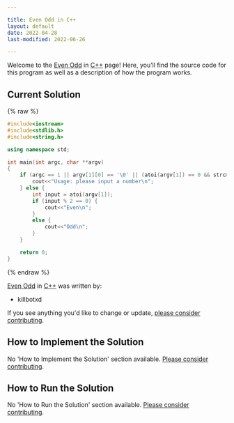 ```yaml
---

title: Even Odd in C++
layout: default
date: 2022-04-28
last-modified: 2022-06-26

---
```


Welcome to the [Even Odd](https://sampleprograms.io/projects/even-odd) in [C++](https://sampleprograms.io/languages/c-plus-plus) page! Here, you'll find the source code for this program as well as a description of how the program works.

## Current Solution

{% raw %}

```c++
#include<iostream>
#include<stdlib.h>
#include<string.h>

using namespace std;

int main(int argc, char **argv)
{
    if (argc == 1 || argv[1][0] == '\0' || (atoi(argv[1]) == 0 && strcmp(argv[1], "0") != 0)) {
        cout<<"Usage: please input a number\n";
    } else {
        int input = atoi(argv[1]);
        if (input % 2 == 0) {
            cout<<"Even\n";
        }
        else {
            cout<<"Odd\n";
        }
    }

    return 0;
}
```

{% endraw %}

[Even Odd](https://sampleprograms.io/projects/even-odd) in [C++](https://sampleprograms.io/languages/c-plus-plus) was written by:

- killbotxd

If you see anything you'd like to change or update, [please consider contributing](https://github.com/TheRenegadeCoder/sample-programs).

## How to Implement the Solution

No 'How to Implement the Solution' section available. [Please consider contributing](https://github.com/TheRenegadeCoder/sample-programs-website).

## How to Run the Solution

No 'How to Run the Solution' section available. [Please consider contributing](https://github.com/TheRenegadeCoder/sample-programs-website).
